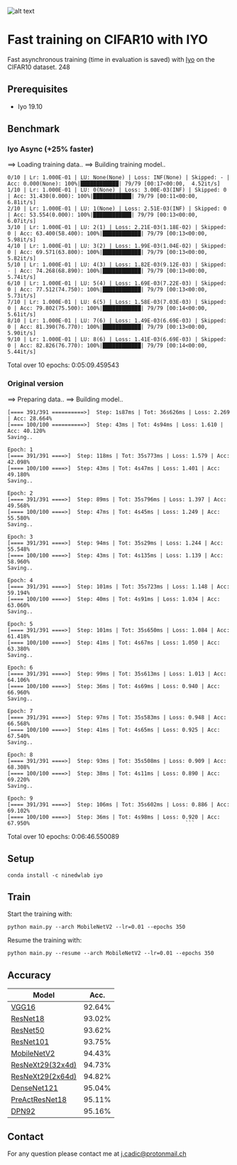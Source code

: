 ![alt text](https://raw.githubusercontent.com/JeanMaximilienCadic/CIFAR10-Iyo/master/img/cifar.jpg)

# Fast training on CIFAR10 with IYO

Fast asynchronous training (time in evaluation is saved) with [Iyo](http://iyo.ai/) on the CIFAR10 dataset.
248
## Prerequisites
- Iyo 19.10

## Benchmark
### Iyo Async (+25% faster)
==> Loading training data..
==> Building training model..

```
0/10 | Lr: 1.000E-01 | LU: None(None) | Loss: INF(None) | Skipped: - | Acc: 0.000(None): 100%|████████████| 79/79 [00:17<00:00,  4.52it/s]
1/10 | Lr: 1.000E-01 | LU: 0(None) | Loss: 3.00E-03(INF) | Skipped: 0 | Acc: 31.430(0.000): 100%|████████████| 79/79 [00:11<00:00,  6.81it/s]
2/10 | Lr: 1.000E-01 | LU: 1(None) | Loss: 2.51E-03(INF) | Skipped: 0 | Acc: 53.554(0.000): 100%|████████████| 79/79 [00:13<00:00,  6.07it/s]
3/10 | Lr: 1.000E-01 | LU: 2(1) | Loss: 2.21E-03(1.18E-02) | Skipped: 0 | Acc: 63.400(58.400): 100%|████████████| 79/79 [00:13<00:00,  5.98it/s]
4/10 | Lr: 1.000E-01 | LU: 3(2) | Loss: 1.99E-03(1.04E-02) | Skipped: 0 | Acc: 69.571(63.800): 100%|████████████| 79/79 [00:13<00:00,  5.82it/s]
5/10 | Lr: 1.000E-01 | LU: 4(3) | Loss: 1.82E-03(9.12E-03) | Skipped: - | Acc: 74.268(68.890): 100%|████████████| 79/79 [00:13<00:00,  5.74it/s]
6/10 | Lr: 1.000E-01 | LU: 5(4) | Loss: 1.69E-03(7.22E-03) | Skipped: 0 | Acc: 77.512(74.750): 100%|████████████| 79/79 [00:13<00:00,  5.73it/s]
7/10 | Lr: 1.000E-01 | LU: 6(5) | Loss: 1.58E-03(7.03E-03) | Skipped: 0 | Acc: 79.802(75.500): 100%|████████████| 79/79 [00:14<00:00,  5.61it/s]
8/10 | Lr: 1.000E-01 | LU: 7(6) | Loss: 1.49E-03(6.69E-03) | Skipped: 0 | Acc: 81.390(76.770): 100%|████████████| 79/79 [00:13<00:00,  5.90it/s]
9/10 | Lr: 1.000E-01 | LU: 8(6) | Loss: 1.41E-03(6.69E-03) | Skipped: 0 | Acc: 82.826(76.770): 100%|████████████| 79/79 [00:14<00:00,  5.44it/s]
```
Total over 10 epochs: 0:05:09.459543

### Original version
==> Preparing data..
==> Building model..

```Epoch: 0
[==== 391/391 ==========>]  Step: 1s87ms | Tot: 36s626ms | Loss: 2.269 | Acc: 28.664%
[==== 100/100 ==========>]  Step: 43ms | Tot: 4s94ms | Loss: 1.610 | Acc: 40.120%
Saving..

Epoch: 1
[==== 391/391 ====>]  Step: 118ms | Tot: 35s773ms | Loss: 1.579 | Acc: 42.098%
[==== 100/100 ====>]  Step: 43ms | Tot: 4s47ms | Loss: 1.401 | Acc: 49.180%
Saving..

Epoch: 2
[==== 391/391 ====>]  Step: 89ms | Tot: 35s796ms | Loss: 1.397 | Acc: 49.568%
[==== 100/100 ====>]  Step: 47ms | Tot: 4s45ms | Loss: 1.249 | Acc: 55.580%
Saving..

Epoch: 3
[==== 391/391 ====>]  Step: 94ms | Tot: 35s29ms | Loss: 1.244 | Acc: 55.548%
[==== 100/100 ====>]  Step: 43ms | Tot: 4s135ms | Loss: 1.139 | Acc: 58.960%
Saving..

Epoch: 4
[==== 391/391 ====>]  Step: 101ms | Tot: 35s723ms | Loss: 1.148 | Acc: 59.194%
[==== 100/100 ====>]  Step: 40ms | Tot: 4s91ms | Loss: 1.034 | Acc: 63.060%
Saving..

Epoch: 5
[==== 391/391 ====>]  Step: 101ms | Tot: 35s650ms | Loss: 1.084 | Acc: 61.418%
[==== 100/100 ====>]  Step: 41ms | Tot: 4s67ms | Loss: 1.050 | Acc: 63.380%
Saving..

Epoch: 6
[==== 391/391 ====>]  Step: 99ms | Tot: 35s613ms | Loss: 1.013 | Acc: 64.106%
[==== 100/100 ====>]  Step: 36ms | Tot: 4s69ms | Loss: 0.940 | Acc: 66.960%
Saving..

Epoch: 7
[==== 391/391 ====>]  Step: 97ms | Tot: 35s583ms | Loss: 0.948 | Acc: 66.568%
[==== 100/100 ====>]  Step: 41ms | Tot: 4s65ms | Loss: 0.925 | Acc: 67.540%
Saving..

Epoch: 8
[==== 391/391 ====>]  Step: 93ms | Tot: 35s508ms | Loss: 0.909 | Acc: 68.308%
[==== 100/100 ====>]  Step: 38ms | Tot: 4s11ms | Loss: 0.890 | Acc: 69.220%
Saving..

Epoch: 9
[==== 391/391 ====>]  Step: 106ms | Tot: 35s602ms | Loss: 0.886 | Acc: 69.102%
[==== 100/100 ====>]  Step: 36ms | Tot: 4s98ms | Loss: 0.920 | Acc: 67.950%                                                 ```
```
Total over 10 epochs: 0:06:46.550089


## Setup
```
conda install -c ninedwlab iyo
```

## Train
Start the training with:
```
python main.py --arch MobileNetV2 --lr=0.01 --epochs 350
```

Resume the training with:
```
python main.py --resume --arch MobileNetV2 --lr=0.01 --epochs 350
```

## Accuracy
| Model             | Acc.        |
| ----------------- | ----------- |
| [VGG16](https://arxiv.org/abs/1409.1556)              | 92.64%      |
| [ResNet18](https://arxiv.org/abs/1512.03385)          | 93.02%      |
| [ResNet50](https://arxiv.org/abs/1512.03385)          | 93.62%      |
| [ResNet101](https://arxiv.org/abs/1512.03385)         | 93.75%      |
| [MobileNetV2](https://arxiv.org/abs/1801.04381)       | 94.43%      |
| [ResNeXt29(32x4d)](https://arxiv.org/abs/1611.05431)  | 94.73%      |
| [ResNeXt29(2x64d)](https://arxiv.org/abs/1611.05431)  | 94.82%      |
| [DenseNet121](https://arxiv.org/abs/1608.06993)       | 95.04%      |
| [PreActResNet18](https://arxiv.org/abs/1603.05027)    | 95.11%      |
| [DPN92](https://arxiv.org/abs/1707.01629)             | 95.16%      |

## Contact
For any question please contact me at j.cadic@protonmail.ch
